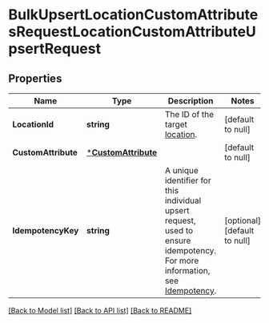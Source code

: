 # BulkUpsertLocationCustomAttributesRequestLocationCustomAttributeUpsertRequest

## Properties
Name | Type | Description | Notes
------------ | ------------- | ------------- | -------------
**LocationId** | **string** | The ID of the target [location](https://developer.squareup.com/reference/square_2024-01-18/objects/Location). | [default to null]
**CustomAttribute** | [***CustomAttribute**](CustomAttribute.md) |  | [default to null]
**IdempotencyKey** | **string** | A unique identifier for this individual upsert request, used to ensure idempotency. For more information, see [Idempotency](https://developer.squareup.com/docs/build-basics/common-api-patterns/idempotency). | [optional] [default to null]

[[Back to Model list]](../README.md#documentation-for-models) [[Back to API list]](../README.md#documentation-for-api-endpoints) [[Back to README]](../README.md)

